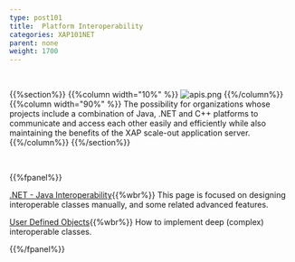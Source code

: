 ```yaml
---
type: post101
title:  Platform Interoperability
categories: XAP101NET
parent: none
weight: 1700
---
```


<br>

{{%section%}}
{{%column width="10%" %}}
![apis.png](/attachment_files/subject/apis.png)
{{%/column%}}
{{%column width="90%" %}}
The possibility for organizations whose projects include a combination of Java, .NET and C++ platforms to communicate and access each other easily and efficiently while also maintaining the benefits of the XAP scale-out application server.
{{%/column%}}
{{%/section%}}



<br>

{{%fpanel%}}

[.NET - Java Interoperability](./dotnet-java-interoperability.html){{%wbr%}}
This page is focused on designing interoperable classes manually, and some related advanced features.

[User Defined Objects](./interoperability-of-user-defined-objects.html){{%wbr%}}
How to implement deep (complex) interoperable classes.

{{%/fpanel%}}

